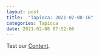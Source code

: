 ```yaml
---
layout: post
title:  "Tapioca: 2021-02-08-16"
categories: Tapioca
date: 2021-02-08 07:52:06
---
```

Test our [Content](https://github.com/HappyMaki/Tapioca-Releases/releases/download/2021-02-08-16/Tapioca_2021-02-08-16.zip).

